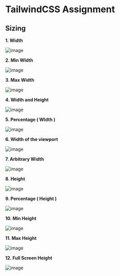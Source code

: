 # TailwindCSS Assignment

## Sizing

**1. Width**

![image](./sizing%20images/width.png)

**2. Min WIdth**

![image](./sizing%20images/min%20width.png)

**3. Max Width**

![image](./sizing%20images/max%20width.png)

**4. Width and Height**

![image](./sizing%20images/width%20&%20height.png)

**5. Percentage ( WIdth )**

![image](./sizing%20images/width%20per.png)

**6. Width of the viewport**

![image](./sizing%20images/viewport.png)

**7. Arbitrary Width**

![image](./sizing%20images/arbitrary.png)

**8. Height**

![image](./sizing%20images/height.png)

**9. Percentage ( Height )**

![image](./sizing%20images/height%20per.png)

**10. Min Height**

![image](./sizing%20images/min%20height.png)

**11. Max Height**

![image](./sizing%20images/max%20height.png)

**12. Full Screen Height**

![image](./sizing%20images/full%20screen.png)
